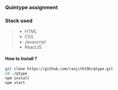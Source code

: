 ### Quintype assignment

### Stack used
>- HTML
>- CSS
>- Javascript
>- ReactJS

#### How to Install ?

```sh
git clone https://github.com/ranjith29h/qtype.git
cd ./qtype
npm install
npm start
```